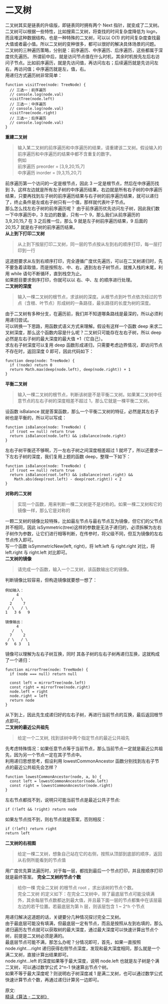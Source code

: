# 二叉树
二叉树其实是链表的升级版，即链表同时拥有两个 Next 指针，就变成了二叉树。二叉树可以根据一些特性，比如搜索二叉树，将查找的时间复杂度降低为 logn，而且堆这种数据结构，也是一种特殊的二叉树，可以以 O(1) 的时间复杂度查找最大值或者最小值。所以二叉树的变种很多，都可以很好的解决具体场景的问题。  
二叉树的三种遍历策略，分别是：前序遍历、中序遍历、后序遍历，这些都属于深度优先遍历。
所谓前中后，就是访问节点值在什么时机，其余时机按先左后右访问子节点。比如前序遍历，就是先访问值，再访问左右；后续遍历就是先访问左右，再访问值；中序遍历就是左，值，右。   
用递归方式遍历树非常简单：  
``` 
function visitTree(node: TreeNode) {
  // 三选一：前序遍历
  // console.log(node.val)
  visitTree(node.left)
  // 三选一：中序遍历
  // console.log(node.val)
  visitTree(node.right)
  // 三选一：后序遍历
  // console.log(node.val)
}
```
**重建二叉树**  
> 输入某二叉树的前序遍历和中序遍历的结果，请重建该二叉树。假设输入的前序遍历和中序遍历的结果中都不含重复的数字。   
例如  
前序遍历 preorder = [3,9,20,15,7]  
中序遍历 inorder = [9,3,15,20,7]

前序遍历第一个访问的一定是根节点，因此 3 一定是根节点，然后在中序遍历找到 3，这样左边就是所有左子树的中序遍历结果，右边就是所有右子树的中序遍历结果，只要再找到左子树的前序遍历结果与右子树的前序遍历结果，就可以递归了，终止条件是左或右子树只有一个值，那样就代表叶子节点。  
那么怎么找左右子树的前序遍历呢？
由于前序遍历优先访问左子树，因此我们数一下中序遍历中，3 左边的数量，只有一个 9，那么我们从前序遍历的 3,9,20,15,7 在 3 之后推一位，那么 9 就是左子树前序遍历结果，9 后面的 20,15,7 就是右子树的前序遍历结果。  
**从上到下打印二叉树**  
> 从上到下按层打印二叉树，同一层的节点按从左到右的顺序打印，每一层打印到一行

这道题要求从左到右顺序打印，完全遵循广度优先遍历，可以在二叉树递归时，先不要急着读取值，而是按照左、中、右，遇到左右子树节点，就推入栈的末尾，利用 while 语句不断循环，直到栈空为止。  
如果题目要求倒序打印，你就可以以 右、中、左 的顺序进行处理。  
**二叉树的深度**  
> 输入一棵二叉树的根节点，求该树的深度。从根节点到叶节点依次经过的节点（含根、叶节点）形成树的一条路径，最长路径的长度为树的深度。

由于二叉树有多种分支，在遍历前，我们并不知道哪条路线是最深的，所以必须利用递归尝试。  
可以转换一下思路，用函数式语义方式来理解。假设有这样一个函数 deep 来求二叉树深度，那么这个函数内容是什么呢？二叉树只可能存在左右子树，所以 deep 必然是左右子树的最大深度的最大值 +1（它自己）。  
求左右子树深度可以复用 deep 函数形成递归，只需要考虑边界情况，即访问节点不存在时，返回深度 0 即可，因此代码如下：  
``` 
function deep(node: TreeNode) {
  if (!node) return 0
  return Math.max(deep(node.left), deep(node.right)) + 1
}
```
**平衡二叉树**  
> 输入一棵二叉树的根节点，判断该树是不是平衡二叉树。如果某二叉树中任意节点的左右子树的深度相差不超过 1，那么它就是一棵平衡二叉树。

设函数 isBalance 就是答案函数，那么一个平衡二叉树的特征，必然是其左右子树也是平衡的，所以可以写成：
``` 
function isBalance(node: TreeNode) {
  if (root == null) return true
  return isBalance(node.left) && isBalance(node.right)
}
```
左右子树平衡还不够啊，万一左右子树之间深度相差超过 1 就坏了，所以还要求一下左右子树的深度，我们复用上题的函数 deep，整理一下如下：  
``` 
function isBalance(node: TreeNode) {
  if (root == null) return true
  return isBalance(root.left) && isBalance(root.right) &&
    Math.abs(deep(root.left) - deep(root.right)) < 2
}
```
**对称的二叉树**  
> 实现一个函数，用来判断一棵二叉树是不是对称的。如果一棵二叉树和它的镜像一样，那么它是对称的

一颗二叉树的镜像比较特殊，比如最左节点与最右节点互为镜像，但它们的父节点并不相同，因此 isSymmetric(tree)这样的参数是无法子递归的，必须拆解为左右子树作为参数，让它们进行相等判断，在传参时，将父级不同，但互为镜像的左右节点传入即可。  
写一个函数 isSymmetricNew(left, right)，将 left.left 与 right.right 对比，将 left.right 与 right.left 对比即可。  
**二叉树的镜像**  
> 请完成一个函数，输入一个二叉树，该函数输出它的镜像。

判断镜像比较容易，但构造镜像就要想一想了：
``` 
例如输入：
     4
   /   \
  2     7
 / \   / \
1   3 6   9

镜像输出：
     4
   /   \
  7     2
 / \   / \
9   6 3   1
```
镜像可以理解为左右子树互换，同时 其各子树的左右子树再递归互换，这就构成了一个递归：  
``` 
function mirrorTree(node: TreeNode) {
  if (node === null) return null

  const left = mirrorTree(node.left)
  const right = mirrorTree(node.right)
  node.left = right
  node.right = left
  return node
}
```
从下到上，因此先生成递归好的左右子树，再进行当前节点的互换，最后返回根节点即可。  
**二叉树的最近公共祖先**  
> 给定一个二叉树, 找到该树中两个指定节点的最近公共祖先

先考虑特殊情况：如果任意节点等于当前节点，那么当前节点一定就是最近公共祖先，因为另一个节点一定在其子节点中。  
利用递归思想思考，假设利用 lowestCommonAncestor 函数分别找到左右子节点的最近公共祖先会怎样？
``` 
function lowestCommonAncestor(node, a, b) {
  const left = lowestCommonAncestor(node.left)
  const right = lowestCommonAncestor(node.right)
}
```
左右节点都找不到，说明只可能当前节点是最近公共子节点:  
``` 
if (!left && !right) return node
```
如果左节点找不到，则右节点就是答案，否则相反：
``` 
if (!left) return right
return left
```
**二叉树的右视图**  
> 给定一棵二叉树，想象自己站在它的右侧，按照从顶部到底部的顺序，返回从右侧所能看到的节点值

用广度优先算法遍历时，对于每一层，都找到最后一个节点打印，并且按顺序打印就是最终答案。
**完全二叉树的节点个数**  
> 给你一棵 完全二叉树 的根节点 root ，求出该树的节点个数。  
完全二叉树 的定义如下：在完全二叉树中，除了最底层节点可能没填满外，其余每层节点数都达到最大值，并且最下面一层的节点都集中在该层最左边的若干位置。若最底层为第 h 层，则该层包含 1 ~ 2^h 个节点

用递归解决这道题的话，关键要分几种情况探讨完全二叉树。  
由于最底层可能没有填满，但最底层一定有节点，而且是按照从左到右填的，那么递归遍历左节点就可以获取树的最大深度，通过最大深度可以快速计算出节点个树，前提是二叉树必须是满的。  
最底层节点可能不满，那怎么办呢？分情况即可，首先，如果一直按照 node.right....right 递归获得右侧节点深度，发现和最大深度相同，那么就是一个满二叉树，直接计算出结果即可。  
 node.right...left 的深度如果等于最大深度，说明 node.left 也就是左子树是个满二叉树，可以通过数学公式 2^n-1 快速算出节点个树。  
 如果不等于最大深度呢？则说明右子树深度减 1 是满二叉树，也可以通过数学公式快速计算节点个数，再通过递归计算另一边即可。

原文:  
[精读《算法 - 二叉树》](https://github.com/ascoders/weekly/blob/master/%E7%AE%97%E6%B3%95/201.%E7%B2%BE%E8%AF%BB%E3%80%8A%E7%AE%97%E6%B3%95%20-%20%E4%BA%8C%E5%8F%89%E6%A0%91%E3%80%8B.md)
